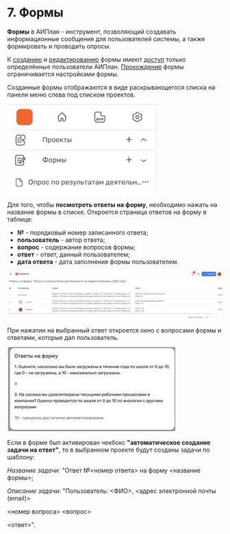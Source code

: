 # 7. Формы

**Формы** в АИПлан - инструмент, позволяющий создавать информационные сообщения для пользователей системы, а также формировать и проводить опросы. 

К [созданию](7.1_create_form.md) и [редактированию](7.3_edit_form.md) формы имеют [доступ](9_roles_&_access/9.2_access.md) только определённые пользователи АИПлан. [Прохождение](7.2_answer_form.md) формы ограничивается настройками формы.

Созданные формы отображаются в виде раскрывающегося списка на панели меню слева под списком проектов. 

![form](/imgs/form.jpg)

Для того, чтобы **посмотреть ответы на форму**, необходимо нажать на название формы в списке. Откроется страница ответов на форму в таблице:
- **№** - порядковый номер записанного ответа;
- **пользователь** - автор ответа;
- **вопрос** - содержание вопросов формы;
- **ответ** - ответ, данный пользователем;
- **дата ответа** - дата заполнения формы пользователем.

![form3](/imgs/form3.jpg)

При нажатии на выбранный ответ откроется окно с вопросами формы и ответами, которые дал пользователь.

![form4](/imgs/form4.jpg)

Если в форме был активирован чекбокс **"автоматическое создание задачи на ответ"**, то в выбранном проекте будут созданы задачи по шаблону:

*Название задачи:* "Ответ №<номер ответа> на форму <название формы>;

*Описание задачи:*
"Пользователь: <ФИО>, <адрес электронной почты (email)>

<номер вопроса> <вопрос>

<ответ>".


